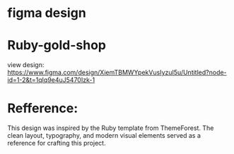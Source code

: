 
# figma design
# Ruby-gold-shop
view design: 
https://www.figma.com/design/XiemTBMWYpekVusIyzuI5u/Untitled?node-id=1-2&t=1qIq9e4uJ5470Izk-1
# Refference:
This design was inspired by the Ruby template from ThemeForest. The clean layout, typography, and modern visual elements served as a reference for crafting this project.
